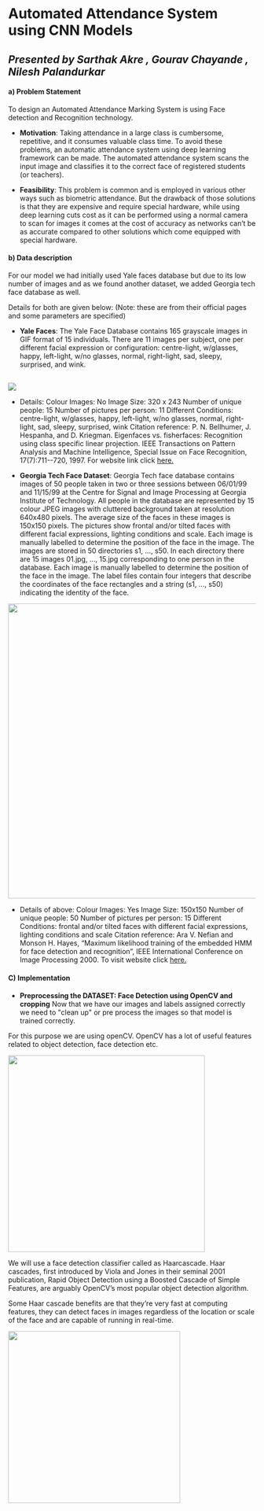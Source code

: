 # Automated Attendance System using CNN Models
## _Presented by Sarthak Akre , Gourav Chayande , Nilesh Palandurkar_

#### a) Problem Statement
To design an Automated Attendance Marking System is using Face detection and Recognition technology.

* **Motivation**:
Taking attendance in a large class is cumbersome, repetitive, and it consumes valuable class time. To avoid these problems, an automatic attendance system using deep learning framework can be made. 
The automated attendance system scans the input image and classifies it to the correct face of registered students (or teachers).

* **Feasibility**:
This problem is common and is employed in various other ways such as biometric attendance. But the drawback of those solutions is that they are expensive and require special hardware, while using deep learning cuts cost as it can be performed using a normal camera to scan for images it comes at the cost of accuracy as networks can’t be as accurate compared to other solutions which come equipped with special hardware.

#### b) Data description

For our model we had initially used Yale faces database but due to its low number of images and as we found another dataset, we added Georgia tech face database as well.

Details for both are given below:
(Note: these are from their official pages and some parameters are specified)

* **Yale Faces**:
The Yale Face Database contains 165 grayscale images in GIF format of 15 individuals. There are 11 images per subject, one per different facial expression or configuration: centre-light, w/glasses, happy, left-light, w/no glasses, normal, right-light, sad, sleepy, surprised, and wink.

<div>
<h2></h2>
<img src="https://www.researchgate.net/profile/Adrian-Bors/publication/233545388/figure/fig4/AS:670337972858889@1536832435447/Images-from-the-Yale-face-database-a-Original-data-set-b-Reconstructed-faces-from.ppm"/>
</div>

- Details:
Colour Images: No
Image Size: 320 x 243
Number of unique people: 15
Number of pictures per person: 11 Different Conditions: centre-light, w/glasses, happy, left-light, w/no glasses, normal, right-light, sad, sleepy, surprised, wink
Citation reference: P. N. Bellhumer, J. Hespanha, and D. Kriegman. Eigenfaces vs. fisherfaces: Recognition using class specific linear projection. IEEE Transactions on Pattern Analysis and Machine Intelligence, Special Issue on Face Recognition, 17(7):711--720, 1997. 
For website link click [here.](http://vision.ucsd.edu/content/yale-face-database)

* **Georgia Tech Face Dataset**:
Georgia Tech face database contains images of 50 people taken in two or three sessions between 06/01/99 and 11/15/99 at the Centre for Signal and Image Processing at Georgia Institute of Technology.
All people in the database are represented by 15 colour JPEG images with cluttered background taken at resolution 640x480 pixels. The average size of the faces in these images is 150x150 pixels. The pictures show frontal and/or tilted faces with different facial expressions, lighting conditions and scale. Each image is manually labelled to determine the position of the face in the image. The images are stored in 50 directories s1, ..., s50. In each directory there are 15 images 01.jpg, ..., 15.jpg corresponding to one person in the database. 
Each image is manually labelled to determine the position of the face in the image. The label files contain four integers that describe the coordinates of the face rectangles and a string (s1, ..., s50) indicating the identity of the face.
<div>
<img src="https://www.researchgate.net/profile/Tarun-Gupta-23/publication/342872018/figure/fig2/AS:961257142239233@1606192970283/Sample-Images-from-Georgia-Tech-Face-Database-GTFD-16.ppm" width="600"/>
</div>

- Details of above:
Colour Images: Yes
Image Size: 150x150
Number of unique people: 50
Number of pictures per person: 15 Different Conditions: frontal and/or tilted faces with different facial expressions, lighting conditions and scale Citation reference: Ara V. Nefian and Monson H. Hayes, “Maximum likelihood training of the embedded HMM for face detection and recognition”, IEEE International Conference on Image Processing 2000.
To visit website click [here.](http://www.anefian.com/research/face_reco.htm)

#### C) Implementation

* **Preprocessing the DATASET: Face Detection using OpenCV and cropping**
Now that we have our images and labels assigned correctly we need to "clean up" or pre process the images so that model is trained correctly.

For this purpose we are using openCV. OpenCV has a lot of useful features related to object detection, face detection etc.

<div>
<img src="https://miro.medium.com/max/1156/1*XX8WqHo0lyrgZfTTRQ3ESQ.jpeg" width="400"/>
</div>

We will use a face detection classifier called as Haarcascade.
Haar cascades, first introduced by Viola and Jones in their seminal 2001 publication, Rapid Object Detection using a Boosted Cascade of Simple Features, are arguably OpenCV’s most popular object detection algorithm.

Some Haar cascade benefits are that they’re very fast at computing features, they can detect faces in images regardless of the location or scale of the face and are capable of running in real-time.

<div>
<img src="https://929687.smushcdn.com/2407837/wp-content/uploads/2014/10/sliding_window_example.gif?size=323x475&lossy=1&strip=1&webp=0" height="350"/>
</div>
